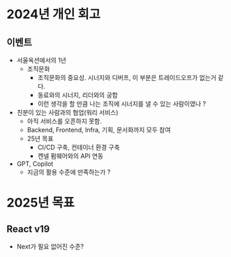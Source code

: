 # 2024년 개인 회고

## 이벤트
- 서울옥션에서의 1년
    - 조직문화
        - 조직문화의 중요성. 시너지와 디버프, 이 부분은 트레이드오프가 없는거 같다.
        - 동료와의 시너지, 리더와의 궁합 
        - 이런 생각을 할 만큼 나는 조직에 시너지를 낼 수 있는 사람이였나 ?
- 친분이 있는 사람과의 협업(워리 서비스)
    - 아직 서비스를 오픈하지 못함.
    - Backend, Frontend, Infra, 기획, 문서화까지 모두 참여
    - 25년 목표
        - CI/CD 구축, 컨테이너 환경 구축
        - 켄넬 펌웨어와의 API 연동
- GPT, Copilot
    - 지금의 활용 수준에 만족하는가 ?

# 2025년 목표

## React v19 
- Next가 필요 없어진 수준?
